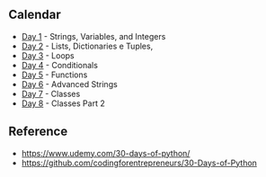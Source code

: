 Calendar
---
- [Day 1](day1) - Strings, Variables, and Integers
- [Day 2](day2) - Lists, Dictionaries e Tuples,
- [Day 3](day3) - Loops
- [Day 4](day4) - Conditionals
- [Day 5](day5) - Functions
- [Day 6](day6) - Advanced Strings
- [Day 7](day7) - Classes
- [Day 8](day8) - Classes Part 2


Reference
---
- https://www.udemy.com/30-days-of-python/
- https://github.com/codingforentrepreneurs/30-Days-of-Python
